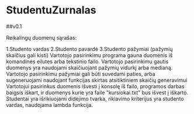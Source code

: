 # StudentuZurnalas
##v0.1

Reikalingų duomenų sąrašas:

1.Studento vardas
2.Studento pavardė
3.Studento pažymiai (pažymių skaičius gali kisti)
Vartotojo pasirinkimu programa gauna duomenis iš komandinės eilutes arba tekstinio failo.
Vartotojo pasirinkimu gautis duomenys yra naudojami skaičiuojant pažymių vidurkį arba medianą.
Vartotojo pasirinkimu pažymiai gali būti suvedami paties, arba sugeneruojami naudojant funkcijas skirtas atsitiktiniem skaičių generavimui
Vartotojui pasirinkus duomenis išvesti į konsolę iš failo, programos darbas baigsis iškart, ir duomenys kurie yra faile "kursiokai.txt" bus išvest į iškarto.
Studentai yra išrikiuojami didėjimo tvarka, rikiavimo kriterijus yra studento vardas, naudojama lambda funkcija.
